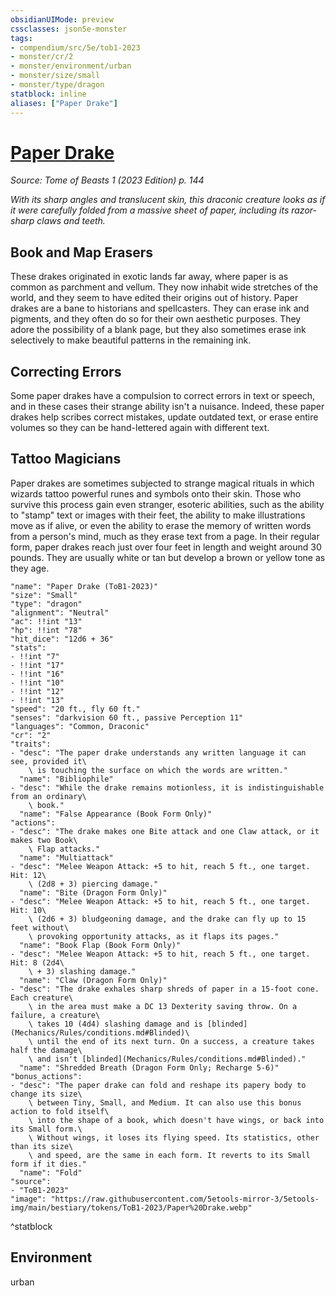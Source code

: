 ```yaml
---
obsidianUIMode: preview
cssclasses: json5e-monster
tags:
- compendium/src/5e/tob1-2023
- monster/cr/2
- monster/environment/urban
- monster/size/small
- monster/type/dragon
statblock: inline
aliases: ["Paper Drake"]
---
```

# [Paper Drake](Mechanics\bestiary\dragon/paper-drake-tob1-2023.md)
*Source: Tome of Beasts 1 (2023 Edition) p. 144*  

*With its sharp angles and translucent skin, this draconic creature looks as if it were carefully folded from a massive sheet of paper, including its razor-sharp claws and teeth.*

## Book and Map Erasers

These drakes originated in exotic lands far away, where paper is as common as parchment and vellum. They now inhabit wide stretches of the world, and they seem to have edited their origins out of history. Paper drakes are a bane to historians and spellcasters. They can erase ink and pigments, and they often do so for their own aesthetic purposes. They adore the possibility of a blank page, but they also sometimes erase ink selectively to make beautiful patterns in the remaining ink.

## Correcting Errors

Some paper drakes have a compulsion to correct errors in text or speech, and in these cases their strange ability isn't a nuisance. Indeed, these paper drakes help scribes correct mistakes, update outdated text, or erase entire volumes so they can be hand-lettered again with different text.

## Tattoo Magicians

Paper drakes are sometimes subjected to strange magical rituals in which wizards tattoo powerful runes and symbols onto their skin. Those who survive this process gain even stranger, esoteric abilities, such as the ability to "stamp" text or images with their feet, the ability to make illustrations move as if alive, or even the ability to erase the memory of written words from a person's mind, much as they erase text from a page. In their regular form, paper drakes reach just over four feet in length and weight around 30 pounds. They are usually white or tan but develop a brown or yellow tone as they age.

```statblock
"name": "Paper Drake (ToB1-2023)"
"size": "Small"
"type": "dragon"
"alignment": "Neutral"
"ac": !!int "13"
"hp": !!int "78"
"hit_dice": "12d6 + 36"
"stats":
- !!int "7"
- !!int "17"
- !!int "16"
- !!int "10"
- !!int "12"
- !!int "13"
"speed": "20 ft., fly 60 ft."
"senses": "darkvision 60 ft., passive Perception 11"
"languages": "Common, Draconic"
"cr": "2"
"traits":
- "desc": "The paper drake understands any written language it can see, provided it\
    \ is touching the surface on which the words are written."
  "name": "Bibliophile"
- "desc": "While the drake remains motionless, it is indistinguishable from an ordinary\
    \ book."
  "name": "False Appearance (Book Form Only)"
"actions":
- "desc": "The drake makes one Bite attack and one Claw attack, or it makes two Book\
    \ Flap attacks."
  "name": "Multiattack"
- "desc": "Melee Weapon Attack: +5 to hit, reach 5 ft., one target. Hit: 12\
    \ (2d8 + 3) piercing damage."
  "name": "Bite (Dragon Form Only)"
- "desc": "Melee Weapon Attack: +5 to hit, reach 5 ft., one target. Hit: 10\
    \ (2d6 + 3) bludgeoning damage, and the drake can fly up to 15 feet without\
    \ provoking opportunity attacks, as it flaps its pages."
  "name": "Book Flap (Book Form Only)"
- "desc": "Melee Weapon Attack: +5 to hit, reach 5 ft., one target. Hit: 8 (2d4\
    \ + 3) slashing damage."
  "name": "Claw (Dragon Form Only)"
- "desc": "The drake exhales sharp shreds of paper in a 15-foot cone. Each creature\
    \ in the area must make a DC 13 Dexterity saving throw. On a failure, a creature\
    \ takes 10 (4d4) slashing damage and is [blinded](Mechanics/Rules/conditions.md#Blinded)\
    \ until the end of its next turn. On a success, a creature takes half the damage\
    \ and isn't [blinded](Mechanics/Rules/conditions.md#Blinded)."
  "name": "Shredded Breath (Dragon Form Only; Recharge 5-6)"
"bonus_actions":
- "desc": "The paper drake can fold and reshape its papery body to change its size\
    \ between Tiny, Small, and Medium. It can also use this bonus action to fold itself\
    \ into the shape of a book, which doesn't have wings, or back into its Small form.\
    \ Without wings, it loses its flying speed. Its statistics, other than its size\
    \ and speed, are the same in each form. It reverts to its Small form if it dies."
  "name": "Fold"
"source":
- "ToB1-2023"
"image": "https://raw.githubusercontent.com/5etools-mirror-3/5etools-img/main/bestiary/tokens/ToB1-2023/Paper%20Drake.webp"
```
^statblock

## Environment

urban